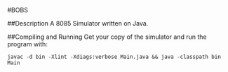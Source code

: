 #BOBS

##Description
A 8085 Simulator written on Java.

##Compiling and Running
Get your copy of the simulator and run the program with:

    javac -d bin -Xlint -Xdiags:verbose Main.java && java -classpath bin Main
